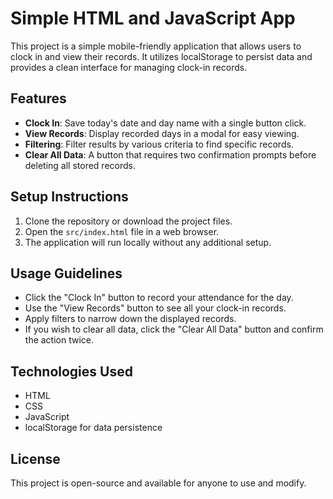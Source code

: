 # Simple HTML and JavaScript App

This project is a simple mobile-friendly application that allows users to clock in and view their records. It utilizes localStorage to persist data and provides a clean interface for managing clock-in records.

## Features

- **Clock In**: Save today's date and day name with a single button click.
- **View Records**: Display recorded days in a modal for easy viewing.
- **Filtering**: Filter results by various criteria to find specific records.
- **Clear All Data**: A button that requires two confirmation prompts before deleting all stored records.

## Setup Instructions

1. Clone the repository or download the project files.
2. Open the `src/index.html` file in a web browser.
3. The application will run locally without any additional setup.

## Usage Guidelines

- Click the "Clock In" button to record your attendance for the day.
- Use the "View Records" button to see all your clock-in records.
- Apply filters to narrow down the displayed records.
- If you wish to clear all data, click the "Clear All Data" button and confirm the action twice.

## Technologies Used

- HTML
- CSS
- JavaScript
- localStorage for data persistence

## License

This project is open-source and available for anyone to use and modify.